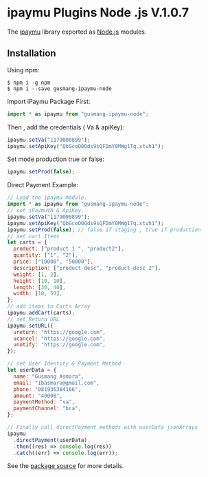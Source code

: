 # ipaymu Plugins Node .js V.1.0.7

The [ipaymu](https://ipaymu.com/) library exported as [Node.js](https://nodejs.org/) modules.

## Installation

Using npm:

```shell
$ npm i -g npm
$ npm i --save gusmang-ipaymu-node
```

Import iPaymu Package First:

```js
import * as ipaymu from "gusmang-ipaymu-node";
```

Then , add the credentials ( Va & apiKey):

```js
ipaymu.setVa("1179000899");
ipaymu.setApiKey("QbGcoO0Qds9sQFDmY0MWg1Tq.xtuh1");
```

Set mode production true or false:

```js
ipaymu.setProd(false);
```

Direct Payment Example:

```js
// Load the ipaymu module.
import * as ipaymu from "gusmang-ipaymu-node";
// set iPaymuVA & ApiKey.
ipaymu.setVa("1179000899");
ipaymu.setApiKey("QbGcoO0Qds9sQFDmY0MWg1Tq.xtuh1");
ipaymu.setProd(false); // false if staging , true if production
// set cart Items
let carts = {
  product: ["product 1 ", "product2"],
  quantity: ["1", "2"],
  price: ["10000", "50000"],
  description: ["product-desc", "product-desc 2"],
  weight: [1, 2],
  height: [10, 10],
  length: [30, 40],
  width: [10, 50],
};
// add items to Carts Array
ipaymu.addCart(carts);
// set Return URL
ipaymu.setURL({
  ureturn: "https://google.com",
  ucancel: "https://google.com",
  unotify: "https://google.com",
});

// set User Identity & Payment Method
let userData = {
  name: "Gusmang Asmara",
  email: "ibasmara@gmail.com",
  phone: "081936384166",
  amount: "40000",
  paymentMethod: "va",
  paymentChannel: "bca",
};

// Finally call directPayment methods with userData jsonArrays
ipaymu
  .directPayment(userData)
  .then((res) => console.log(res))
  .catch((err) => console.log(err));
```

See the [package source](https://github.com/gusmang/ipaymu-plugins-node/blob/main) for more details.
